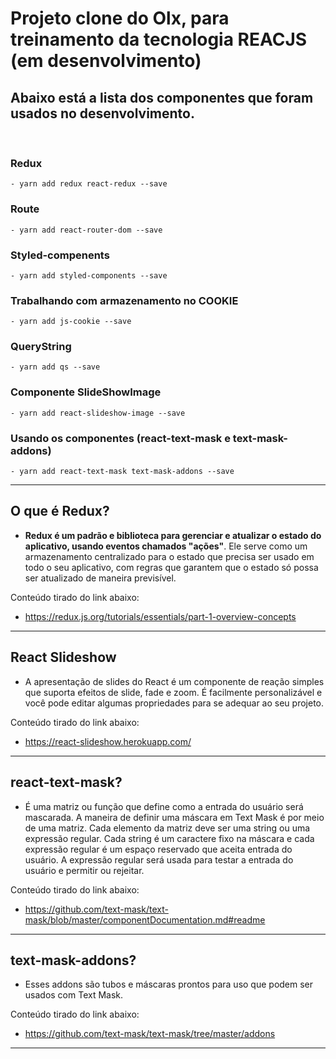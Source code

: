 # Projeto clone do Olx, para treinamento da tecnologia REACJS (em desenvolvimento)

## Abaixo está a lista dos componentes que foram usados no desenvolvimento.

<br>

### Redux
	- yarn add redux react-redux --save

### Route
	- yarn add react-router-dom --save

### Styled-compenents
	- yarn add styled-components --save

### Trabalhando com armazenamento no COOKIE
	- yarn add js-cookie --save

### QueryString
	- yarn add qs --save

### Componente SlideShowImage
	- yarn add react-slideshow-image --save	

### Usando os componentes (react-text-mask e text-mask-addons)
	- yarn add react-text-mask text-mask-addons --save

<hr/>

## O que é Redux? 

- <b>Redux é um padrão e biblioteca para gerenciar e atualizar o estado do aplicativo, usando eventos chamados "ações"</b>. Ele serve como um armazenamento centralizado para o estado que precisa ser usado em todo o seu aplicativo, com regras que garantem que o estado só possa ser atualizado de maneira previsível.

Conteúdo tirado do link abaixo:
- https://redux.js.org/tutorials/essentials/part-1-overview-concepts

<hr>

## React Slideshow
 - A apresentação de slides do React é um componente de reação simples que suporta efeitos de slide, fade e zoom. É facilmente personalizável e você pode editar algumas propriedades para se adequar ao seu projeto.

Conteúdo tirado do link abaixo:
- https://react-slideshow.herokuapp.com/

<hr>

## react-text-mask?
- É uma matriz ou função que define como a entrada do usuário será mascarada. A maneira de definir uma máscara em Text Mask é por meio de uma matriz. Cada elemento da matriz deve ser uma string ou uma expressão regular. Cada string é um caractere fixo na máscara e cada expressão regular é um espaço reservado que aceita entrada do usuário. A expressão regular será usada para testar a entrada do usuário e permitir ou rejeitar.

Conteúdo tirado do link abaixo:
- https://github.com/text-mask/text-mask/blob/master/componentDocumentation.md#readme

<hr>

## text-mask-addons?
- Esses addons são tubos e máscaras prontos para uso que podem ser usados ​​com Text Mask.

Conteúdo tirado do link abaixo:

- https://github.com/text-mask/text-mask/tree/master/addons

<hr>



